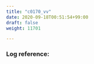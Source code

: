 ```yaml
---
title: "c0170_vv"
date: 2020-09-18T00:51:54+99:00
draft: false
weight: 11701

---
```


### Log reference: <no value>

```
